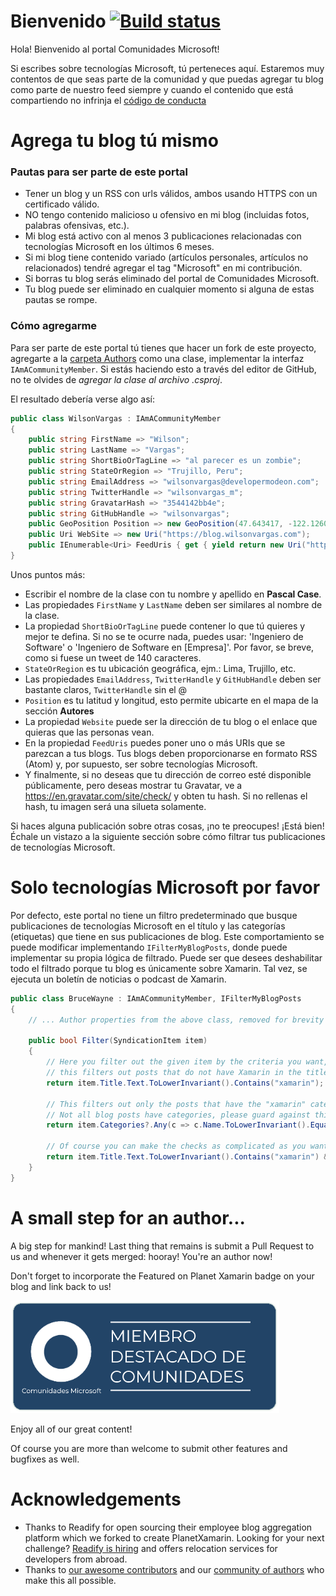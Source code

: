 # Bienvenido [![Build status](https://ci.appveyor.com/api/projects/status/lpkmo9pftmku26ck?svg=true)](https://ci.appveyor.com/project/wilsonvargas/NN)

Hola! Bienvenido al portal Comunidades Microsoft!

Si escribes sobre tecnologías Microsoft, tú perteneces aquí. Estaremos muy contentos de que seas parte de la comunidad y que puedas agregar tu blog como parte de nuestro feed siempre y cuando el contenido que está compartiendo no infrinja el [código de conducta](CODE_OF_CONDUCT.md)

# Agrega tu blog tú mismo

### Pautas para ser parte de este portal
- Tener un blog y un RSS con urls válidos, ambos usando HTTPS con un certificado válido.
- NO tengo contenido malicioso u ofensivo en mi blog (incluidas fotos, palabras ofensivas, etc.).
- Mi blog está activo con al menos 3 publicaciones relacionadas con tecnologías Microsoft en los últimos 6 meses.
- Si mi blog tiene contenido variado (artículos personales, artículos no relacionados) tendré agregar el tag "Microsoft" en mi contribución.
- Si borras tu blog serás eliminado del portal de Comunidades Microsoft.
- Tu blog puede ser eliminado en cualquier momento si alguna de estas pautas se rompe.

### Cómo agregarme

Para ser parte de este portal tú tienes que hacer un fork de este proyecto, agregarte a la [carpeta Authors](/src/Firehose.Web/Authors) como una clase, implementar la interfaz `IAmACommunityMember`. Si estás haciendo esto a través del editor de GitHub, no te olvides de _agregar la clase al archivo .csproj_.

El resultado debería verse algo así:

``` csharp
public class WilsonVargas : IAmACommunityMember
{
    public string FirstName => "Wilson";
    public string LastName => "Vargas";
    public string ShortBioOrTagLine => "al parecer es un zombie";
    public string StateOrRegion => "Trujillo, Peru";
    public string EmailAddress => "wilsonvargas@developermodeon.com";
    public string TwitterHandle => "wilsonvargas_m";
    public string GravatarHash => "3544142bb4e";
    public string GitHubHandle => "wilsonvargas";
    public GeoPosition Position => new GeoPosition(47.643417, -122.126083);
    public Uri WebSite => new Uri("https://blog.wilsonvargas.com");
    public IEnumerable<Uri> FeedUris { get { yield return new Uri("https://blog.wilsonvargas.com/rss/"); } }
}
```

Unos puntos más: 
- Escribir el nombre de la clase con tu nombre y apellido en **Pascal Case**.
- Las propiedades `FirstName` y `LastName` deben ser similares al nombre de la clase.
- La propiedad `ShortBioOrTagLine` puede contener lo que tú quieres y mejor te defina. Si no se te ocurre nada, puedes usar: 'Ingeniero de Software' o 'Ingeniero de Software en [Empresa]'. Por favor, se breve, como si fuese un tweet de 140 caracteres.
- `StateOrRegion` es tu ubicación geográfica, ejm.: Lima, Trujillo, etc.
- Las propiedades `EmailAddress`, `TwitterHandle` y `GitHubHandle` deben ser bastante claros, `TwitterHandle` sin el @
- `Position` es tu latitud y longitud, esto permite ubicarte en el mapa de la sección **Autores**
- La propiedad `Website` puede ser la dirección de tu blog o el enlace que quieras que las personas vean.
- En la propiedad `FeedUris` puedes poner uno o más URIs que se parezcan a tus blogs. Tus blogs deben proporcionarse en formato RSS (Atom) y, por supuesto, ser sobre tecnologías Microsoft.
- Y finalmente, si no deseas que tu dirección de correo esté disponible públicamente, pero deseas mostrar tu Gravatar, ve a https://en.gravatar.com/site/check/ y obten tu hash. Si no rellenas el hash, tu imagen será una silueta solamente.

Si haces alguna publicación sobre otras cosas, ¡no te preocupes! ¡Está bien! Échale un vistazo a la siguiente sección sobre cómo filtrar tus publicaciones de tecnologías Microsoft.

# Solo tecnologías Microsoft por favor

Por defecto, este portal no tiene un filtro predeterminado que busque publicaciones de tecnologías Microsoft en el título y las categorías (etiquetas) que tiene en sus publicaciones de blog. Este comportamiento se puede modificar implementando `IFilterMyBlogPosts`, donde puede implementar su propia lógica de filtrado.
Puede ser que desees deshabilitar todo el filtrado porque tu blog es únicamente sobre Xamarin. Tal vez, se ejecuta un boletín de noticias o podcast de Xamarin.

``` csharp
public class BruceWayne : IAmACommunityMember, IFilterMyBlogPosts
{
    // ... Author properties from the above class, removed for brevity

    public bool Filter(SyndicationItem item)
    {
        // Here you filter out the given item by the criteria you want, i.e.
        // this filters out posts that do not have Xamarin in the title
        return item.Title.Text.ToLowerInvariant().Contains("xamarin");
        
        // This filters out only the posts that have the "xamarin" category
        // Not all blog posts have categories, please guard against this
        return item.Categories?.Any(c => c.Name.ToLowerInvariant().Equals("xamarin")) ?? false;
        
        // Of course you can make the checks as complicated as you want and combine some stuff
        return item.Title.Text.ToLowerInvariant().Contains("xamarin") && (item.Categories?.Any(c => c.Name.ToLowerInvariant().Equals("xamarin")) ?? false);
    }
}
```

# A small step for an author...

A big step for mankind! Last thing that remains is submit a Pull Request to us and whenever it gets merged: hooray! You're an author now!

Don't forget to incorporate the Featured on Planet Xamarin badge on your blog and link back to us!


![Featured on Comunidades Microsoft](src/Firehose.Web/Content/img/comunidades-featured-badge.png)

Enjoy all of our great content! 

Of course you are more than welcome to submit other features and bugfixes as well.

# Acknowledgements
* Thanks to Readify for open sourcing their employee blog aggregation platform which we forked to create PlanetXamarin. Looking for your next challenge? [Readify is hiring](https://join.readify.net/?source=StaffReferral&campaign=geoffrey.huntley) and offers relocation services for developers from abroad.
* Thanks to [our awesome contributors](https://github.com/planetxamarin/planetxamarin/graphs/contributors) and our [community of authors](https://github.com/planetxamarin/planetxamarin/tree/master/src/Firehose.Web/Authors) who make this all possible.

